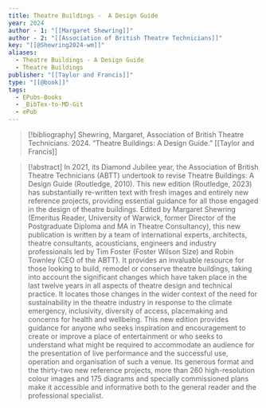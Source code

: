 ```yaml
---
title: Theatre Buildings -  A Design Guide
year: 2024
author - 1: "[[Margaret Shewring]]"
author - 2: "[[Association of British Theatre Technicians]]"
key: "[[@Shewring2024-wm]]"
aliases:
  - Theatre Buildings - A Design Guide
  - Theatre Buildings
publisher: "[[Taylor and Francis]]"
type: "[[@book]]"
tags:
  - EPubs-Books
  - _BibTex-to-MD-Git
  - ePub
---
```


> [!bibliography]
> Shewring, Margaret, Association of British Theatre Technicians. 2024. “Theatre Buildings: A Design Guide.” [[Taylor and Francis]]

> [!abstract]
> In 2021, its Diamond Jubilee year, the Association of British Theatre Technicians (ABTT) undertook to revise Theatre Buildings: A Design Guide (Routledge, 2010). This new edition (Routledge, 2023) has substantially re-written text with fresh images and entirely new reference projects, providing essential guidance for all those engaged in the design of theatre buildings. Edited by Margaret Shewring (Emeritus Reader, University of Warwick, former Director of the Postgraduate Diploma and MA in Theatre Consultancy), this new publication is written by a team of international experts, architects, theatre consultants, acousticians, engineers and industry professionals led by Tim Foster (Foster Wilson Size) and Robin Townley (CEO of the ABTT). It provides an invaluable resource for those looking to build, remodel or conserve theatre buildings, taking into account the significant changes which have taken place in the last twelve years in all aspects of theatre design and technical practice. It locates those changes in the wider context of the need for sustainability in the theatre industry in response to the climate emergency, inclusivity, diversity of access, placemaking and concerns for health and wellbeing. This new edition provides guidance for anyone who seeks inspiration and encouragement to create or improve a place of entertainment or who seeks to understand what might be required to accommodate an audience for the presentation of live performance and the successful use, operation and organisation of such a venue. Its generous format and the thirty-two new reference projects, more than 260 high-resolution colour images and 175 diagrams and specially commissioned plans make it accessible and informative both to the general reader and the professional specialist.